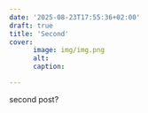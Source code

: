 ```yaml
---
date: '2025-08-23T17:55:36+02:00'
draft: true
title: 'Second'
cover: 
      image: img/img.png
      alt:
      caption: 

---
```



second post?